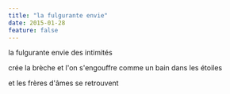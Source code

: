```yaml
---
title: "la fulgurante envie"
date: 2015-01-28
feature: false
---
```


la fulgurante envie
des intimités

crée la brèche et l'on s'engouffre
comme un bain dans les étoiles

et les frères d'âmes se retrouvent
